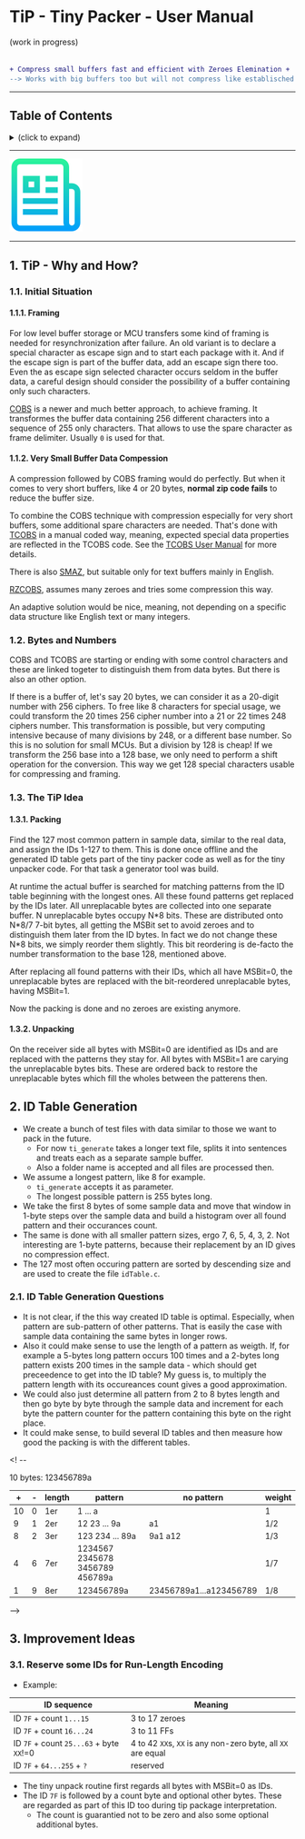 # TiP - Tiny Packer - User Manual

(work in progress)

```diff

+ Compress small buffers fast and efficient with Zeroes Elemination +
--> Works with big buffers too but will not compress like establisched zip tools ❗

```

---
<h2>Table of Contents</h2>
<details><summary>(click to expand)</summary><ol><!-- TABLE OF CONTENTS START -->

<!--
Table of Contents Generation:
* Install vsCode extension "Markdown TOC" from dumeng
* Use Shift-Command-P "markdownTOC:generate" to get the automatic numbering.
* replace "<a name" with "<a id"
* replace "##" followed by 2 spaces with "## "‚
-->

<!-- vscode-markdown-toc -->
* 1. [TiP - Why and How?](#tip---why-and-how?)
  * 1.1. [Initial Situation](#initial-situation)
    * 1.1.1. [Framing](#framing)
    * 1.1.2. [ Very Small Buffer Data Compession](#-very-small-buffer-data-compession)
  * 1.2. [Bytes and Numbers](#bytes-and-numbers)
  * 1.3. [The TiP Idea](#the-tip-idea)
    * 1.3.1. [Packing](#packing)
    * 1.3.2. [Unpacking](#unpacking)
* 2. [ID Table Generation](#id-table-generation)
  * 2.1. [ID Table Generation Questions](#id-table-generation-questions)
* 3. [Improvement Ideas](#improvement-ideas)
  * 3.1. [Reserve some IDs for Run-Length Encoding](#reserve-some-ids-for-run-length-encoding)
  * 3.2. [Minimize Worst-Case Size](#minimize-worst-case-size)

<!-- vscode-markdown-toc-config
	numbering=true
	autoSave=true
	/vscode-markdown-toc-config -->
<!-- /vscode-markdown-toc -->

</div></ol></details><!-- TABLE OF CONTENTS END -->

---

![./images/logo.png](../images/logo.png)

---

## 1. <a id='tip---why-and-how?'></a>TiP - Why and How?

### 1.1. <a id='initial-situation'></a>Initial Situation

#### 1.1.1. <a id='framing'></a>Framing

For low level buffer storage or MCU transfers some kind of framing is needed for resynchronization after failure. An old variant is to declare a special character as escape sign and to start each package with it. And if the escape sign is part of the buffer data, add an escape sign there too. Even the as escape sign selected character occurs seldom in the buffer data, a careful design should consider the possibility of a buffer containing only such characters.

[COBS](https://en.wikipedia.org/wiki/Consistent_Overhead_Byte_Stuffing) is a newer and much better approach, to achieve framing. It transformes the buffer data containing 256 different characters into a sequence of 255 only characters. That allows to use the spare character as frame delimiter. Usually `0` is used for that.

#### 1.1.2. <a id='-very-small-buffer-data-compession'></a> Very Small Buffer Data Compession

A compression followed by COBS framing would do perfectly. But when it comes to very short buffers, like 4 or 20 bytes, **normal zip code fails** to reduce the buffer size.

To combine the COBS technique with compression especially for very short buffers, some additional spare characters are needed. That's done with [TCOBS](https://github.com/rokath/tcobs) in a manual coded way, meaning, expected special data properties are reflected in the TCOBS code. See the [TCOBS User Manual](https://github.com/rokath/tcobs/blob/master/docs/TCOBSv2Specification.md) for more details.

There is also [SMAZ](https://github.com/antirez/smaz), but suitable only for text buffers mainly in English.

[RZCOBS](https://github.com/Dirbaio/rzcobs), assumes many zeroes and tries some compression this way.

An adaptive solution would be nice, meaning, not depending on a specific data structure like English text or many integers.

### 1.2. <a id='bytes-and-numbers'></a>Bytes and Numbers

COBS and TCOBS are starting or ending with some control characters and these are linked togeter to distinguish them from data bytes. But there is also an other option.

If there is a buffer of, let's say 20 bytes, we can consider it as a 20-digit number with 256 ciphers. To free like 8 characters for special usage, we could transform the 20 times 256 cipher number into a 21 or 22 times 248 ciphers number. This transformation is possible, but very computing intensive because of many divisions by 248, or a different base number. So this is no solution for small MCUs. But a division by 128 is cheap! If we transform the 256 base into a 128 base, we only need to perform a shift operation for the conversion. This way we get 128 special characters usable for compressing and framing.

### 1.3. <a id='the-tip-idea'></a>The TiP Idea

#### 1.3.1. <a id='packing'></a>Packing

Find the 127 most common pattern in sample data, similar to the real data, and assign the IDs 1-127 to them. This is done once offline and the generated ID table gets part of the tiny packer code as well as for the tiny unpacker code. For that task a generator tool was build.

At runtime the actual buffer is searched for matching patterns from the ID table beginning with the longest ones. All these found patterns get replaced by the IDs later. All unreplacable bytes are collected into one separate buffer. N unreplacable bytes occupy N\*8 bits. These are distributed onto N\*8/7 7-bit bytes, all getting the MSBit set to avoid zeroes and to distinguish them later from the ID bytes. In fact we do not change these N\*8 bits, we simply reorder them slightly. This bit reordering is de-facto the number transformation to the base 128, mentioned above.

After replacing all found patterns with their IDs, which all have MSBit=0, the unreplacable bytes are replaced with the bit-reordered unreplacable bytes, having MSBit=1.

Now the packing is done and no zeroes are existing anymore.

#### 1.3.2. <a id='unpacking'></a>Unpacking

On the receiver side all bytes with MSBit=0 are identified as IDs and are replaced with the patterns they stay for. All bytes with MSBit=1 are carying the unreplacable bytes bits. These are ordered back to restore the unreplacable bytes which fill the wholes between the patterens then.

## 2. <a id='id-table-generation'></a>ID Table Generation

* We create a bunch of test files with data similar to those we want to pack in the future.
  * For now `ti_generate` takes a longer text file, splits it into sentences and treats each as a separate sample buffer.
  * Also a folder name is accepted and all files are processed then.
* We assume a longest pattern, like 8 for example.
  * `ti_generate` accepts it as parameter.
  * The longest possible pattern is 255 bytes long.
* We take the first 8 bytes of some sample data and move that window in 1-byte steps over the sample data and build a histogram over all found pattern and their occurances count.
* The same is done with all smaller pattern sizes, ergo 7, 6, 5, 4, 3, 2. Not interesting are 1-byte patterns, because their replacement by an ID gives no compression effect.
* The 127 most often occuring pattern are sorted by descending size and are used to create the file `idTable.c`.

### 2.1. <a id='id-table-generation-questions'></a>ID Table Generation Questions

* It is not clear, if the this way created ID table is optimal. Especially, when pattern are sub-pattern of other patterns. That is easily the case with sample data containing the same bytes in longer rows.
* Also it could make sense to use the length of a pattern as weigth. If, for example a 5-bytes long pattern occurs 100 times and a 2-bytes long pattern exists 200 times in the sample data - which should get preceedence to get into the ID table? My guess is, to multiply the pattern length with its occureances count gives a good approximation.
* We could also just determine all pattern from 2 to 8 bytes length and then go byte by byte through the sample data and increment for each byte the pattern counter for the pattern containing this byte on the right place.
* It could make sense, to build several ID tables and then measure how good the packing is with the different tables.

<! --

10 bytes: 123456789a 


+|-|length|pattern|no pattern|weight
-|-|-|-|-|-
10 | 0 | 1er | 1 ... a ||1
9 | 1 |2er| 12 23 ... 9a| a1| 1/2
8 | 2 |3er |123 234 ... 89a| 9a1 a12 | 1/3
4 |6| 7er|1234567 2345678 3456789 456789a||1/7
1 | 9 | 8er | 123456789a | 23456789a1...a123456789|1/8

-->

## 3. <a id='improvement-ideas'></a>Improvement Ideas

### 3.1. <a id='reserve-some-ids-for-run-length-encoding'></a>Reserve some IDs for Run-Length Encoding

* Example:

| ID sequence                               | Meaning                                                       |
| ----------------------------------------- | ------------------------------------------------------------- |
| ID `7F` + count `1...15`                  | 3 to 17 zeroes                                                |
| ID `7F` + count `16...24`                 | 3 to 11 FFs                                                   |
| ID `7F` + count `25...63` + byte `XX`!=0  | 4 to 42 `XX`s, `XX` is any non-zero byte, all `XX` are equal  |
| ID `7F` + `64...255` + `?`                | reserved                                                      |


* The tiny unpack routine first regards all bytes with MSBit=0 as IDs.
* The ID `7F` is followed by a count byte and optional other bytes. These are regarded as part of this ID too during tip package interpretation.
  * The count is guarantied not to be zero and also some optional additional bytes.



<!--
### 3.2. <a id='minimize-worst-case-size'></a>Minimize Worst-Case Size

* If data are containing no ID table pattern at all, they are getting bigger by the factor 8/7. Thats a result of treating the data in 8 bit units (bytes).
* If we change that to 16-bit units, by accepting an optional padding byte, we can reduce this increase factor to 16/15.
* We still have IDs 1-127
* An existing ID 127 just tells if there is a padding byte in the unreplacable data.
* When unpacking, the first set MSBit tells that this byte and the next are unreplaceable. So we get N 16-bit groups of unreplacable data. BUT the 2nd byte could be zero!
* 



https://jwakely.github.io/pkg-gcc-latest/

```bash
wget --content-disposition https://kayari.org/gcc-latest/gcc-latest.deb
cd ~/Downloads
sudo dpkg -i gcc-latest_15.0.0-20250112gitf4fa0b7d493a.deb
cd /opt
ls -l # gcc-latest
cd /etc/profile.d # ls -l
sudo echo export PATH=/opt/gcc-latest/bin/:$PATH > # /etc/profile.d/gccpath.go 
```
-->

